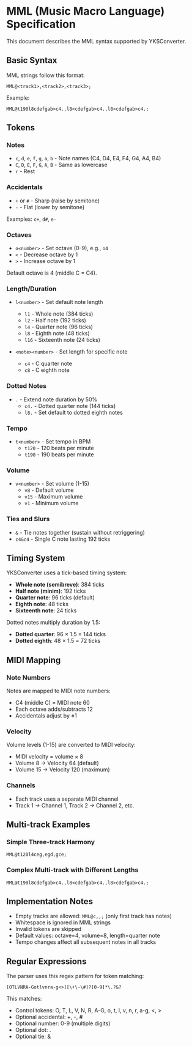# MML (Music Macro Language) Specification

This document describes the MML syntax supported by YKSConverter.

## Basic Syntax

MML strings follow this format:
```
MML@<track1>,<track2>,<track3>;
```

Example:
```
MML@t190l8cdefgab>c4.,l8<cdefgab>c4.,l8>cdefgab>c4.;
```

## Tokens

### Notes
- `c`, `d`, `e`, `f`, `g`, `a`, `b` - Note names (C4, D4, E4, F4, G4, A4, B4)
- `C`, `D`, `E`, `F`, `G`, `A`, `B` - Same as lowercase
- `r` - Rest

### Accidentals  
- `+` or `#` - Sharp (raise by semitone)
- `-` - Flat (lower by semitone)

Examples: `c+`, `d#`, `e-`

### Octaves
- `o<number>` - Set octave (0-9), e.g., `o4` 
- `<` - Decrease octave by 1
- `>` - Increase octave by 1

Default octave is 4 (middle C = C4).

### Length/Duration
- `l<number>` - Set default note length
  - `l1` - Whole note (384 ticks)
  - `l2` - Half note (192 ticks)  
  - `l4` - Quarter note (96 ticks)
  - `l8` - Eighth note (48 ticks)
  - `l16` - Sixteenth note (24 ticks)

- `<note><number>` - Set length for specific note
  - `c4` - C quarter note
  - `c8` - C eighth note

### Dotted Notes
- `.` - Extend note duration by 50%
  - `c4.` - Dotted quarter note (144 ticks)
  - `l8.` - Set default to dotted eighth notes

### Tempo
- `t<number>` - Set tempo in BPM
  - `t120` - 120 beats per minute
  - `t190` - 190 beats per minute

### Volume
- `v<number>` - Set volume (1-15)
  - `v8` - Default volume
  - `v15` - Maximum volume
  - `v1` - Minimum volume

### Ties and Slurs
- `&` - Tie notes together (sustain without retriggering)
- `c4&c4` - Single C note lasting 192 ticks

## Timing System

YKSConverter uses a tick-based timing system:
- **Whole note (semibreve)**: 384 ticks
- **Half note (minim)**: 192 ticks  
- **Quarter note**: 96 ticks (default)
- **Eighth note**: 48 ticks
- **Sixteenth note**: 24 ticks

Dotted notes multiply duration by 1.5:
- **Dotted quarter**: 96 × 1.5 = 144 ticks
- **Dotted eighth**: 48 × 1.5 = 72 ticks

## MIDI Mapping

### Note Numbers
Notes are mapped to MIDI note numbers:
- C4 (middle C) = MIDI note 60
- Each octave adds/subtracts 12
- Accidentals adjust by ±1

### Velocity
Volume levels (1-15) are converted to MIDI velocity:
- MIDI velocity = volume × 8
- Volume 8 → Velocity 64 (default)
- Volume 15 → Velocity 120 (maximum)

### Channels
- Each track uses a separate MIDI channel
- Track 1 → Channel 1, Track 2 → Channel 2, etc.

## Multi-track Examples

### Simple Three-track Harmony
```
MML@t120l4ceg,egd,gce;
```

### Complex Multi-track with Different Lengths
```
MML@t190l8cdefgab>c4.,l8<cdefgab>c4.,l8>cdefgab>c4.;
```

## Implementation Notes

- Empty tracks are allowed: `MML@c,,;` (only first track has notes)
- Whitespace is ignored in MML strings  
- Invalid tokens are skipped
- Default values: octave=4, volume=8, length=quarter note
- Tempo changes affect all subsequent notes in all tracks

## Regular Expressions

The parser uses this regex pattern for token matching:
```
[OTLVNRA-Gotlvnra-g<>][\+\-\#]?[0-9]*\.?&?
```

This matches:
- Control tokens: O, T, L, V, N, R, A-G, o, t, l, v, n, r, a-g, <, >
- Optional accidental: +, -, #
- Optional number: 0-9 (multiple digits)
- Optional dot: .
- Optional tie: &